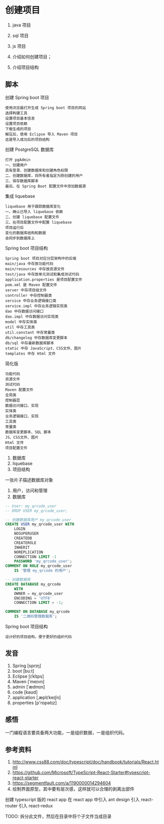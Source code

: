 # 创建项目

1. java 项目
2. sql 项目
3. js 项目


1. 介绍如何创建项目；
2. 介绍项目结构

## 脚本

创建 Spring boot 项目

```
使用浏览器打开生成 Spring boot 项目的网站
选择构建工具
设置项目基本信息
设置项目依赖
下载生成的项目
解压后，使用 Eclipse 导入 Maven 项目
这是导入成功后的项目结构
```

创建 PostgreSQL 数据库

```
打开 pgAdmin
一、创建用户
具有登录、创建数据库和创建角色权限
二、创建数据库，将所有者指定为刚创建的用户
三、保存数据库脚本
最后、在 Spring Boot 配置文件中添加数据源
```

集成 liquebase

```
liquebase 用于跟踪数据库变化
一、确认已导入 liquebase 依赖
二、创建 liquebase 配置文件
三、在项目配置文件中配置 liquebase
项目运行后
变化的数据库结构和数据
会同步到数据库上
```

Spring boot 项目结构

```
Spring boot 项目对应分层架构中的后端
main/java 中存放功能代码
main/resources 中存放资源文件
test/java 中存放单元测试和集成测试代码
application.properties 是项目配置文件
pom.xml 是 Maven 配置文件
server 中存项目级文件
controller 中存控制器类
service 中存业务逻辑接口类
service.impl 中存业务逻辑实现类
dao 中存数据访问接口
dao.impl 中存数据访问实现类
model 中存实体类
util 中存工具类
util.constant 中存常量类
db/changelog 中存数据库变更脚本
db/sql 中存最新数据库脚本
static 中存 JavaScript、CSS文件、图片
templates 中存 Html 文件
```

简化版

```
功能代码
资源文件
测试代码
Maven 配置文件
全局类
控制器层
数据访问接口、实现
实体类
业务逻辑接口、实现
工具类
常量类
数据库变更脚本、SQL 脚本
JS、CSS文件、图片
Html 文件
项目配置文件
```

1. 数据库
2. liquebase
3. 项目结构

一张片子描述数据库对象
1. 用户，访问和管理
2. 数据库

```sql
-- User: my_qrcode_user
-- DROP USER my_qrcode_user;

-- 创建数据库用户 my_qrcode_user
CREATE USER my_qrcode_user WITH
	LOGIN
	NOSUPERUSER
	CREATEDB
	CREATEROLE
	INHERIT
	NOREPLICATION
	CONNECTION LIMIT -1
	PASSWORD 'my_qrcode_user';
COMMENT ON ROLE my_qrcode_user 
    IS '管理 my_qrcode 的用户';

-- 创建数据库
CREATE DATABASE my_qrcode
    WITH 
    OWNER = my_qrcode_user
    ENCODING = 'UTF8'
    CONNECTION LIMIT = -1;

COMMENT ON DATABASE my_qrcode
    IS '二维码管理数据库';
```


Spring boot 项目结构

```
设计好的项目结构，便于更好的组织代码

```

## 发音

1. Spring [sprɪŋ]
2. boot [bu:t]
3. Eclipse [ɪˈklɪps]
4. Maven [ˈmeɪvn]
5. admin [ˈædmɪn]
6. code [kəʊd]
7. application [ˌæplɪˈkeɪʃn]
8. properties [p'rɒpətɪz]

## 感悟

一门编程语言要具备两大功能，一是组织数据，一是组织代码。

## 参考资料

1. http://www.css88.com/doc/typescript/doc/handbook/tutorials/React.html
2. https://github.com/Microsoft/TypeScript-React-Starter#typescript-react-starter
3. https://segmentfault.com/a/1190000014294604
4. 绘制界面原型，其中要有层次感，这样就可以合理的剥离出部件


创建 typescript 版的 react app
在 react app 中引入 ant design
引入 react-router
引入 react-redux


TODO: 拆分此文件，然后在目录中将个子文件当成目录